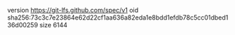 version https://git-lfs.github.com/spec/v1
oid sha256:73c3c7e23864e62d22cf1aa636a82eda1e8bdd1efdb78c5cc01dbed136d00259
size 6144
